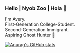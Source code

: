 ### Hello | Nyob Zoo | Hola 👋

I'm Avery.  
First-Generation College-Student.  
Second-Generation Immigrant.   
Aspiring Ghost Hunter 👻

<!--
**saudadetoska/saudadetoska** is a ✨ _special_ ✨ repository because its `README.md` (this file) appears on your GitHub profile.

Here are some ideas to get you started:

- 🔭 I’m currently working on ... Prime Digital Academy
- 🌱 I’m currently learning ... jQuery!
- 👯 I’m looking to collaborate on ...
- 🤔 I’m looking for help with ...
- 💬 Ask me about ...
- 📫 How to reach me: ...
- 😄 Pronouns: ...
- ⚡ Fun fact: ...
-->

[![Anurag's GitHub stats](https://github-readme-stats.vercel.app/api?username=saudadetoska)](https://github.com/saudadetoska/github-readme-stats)
